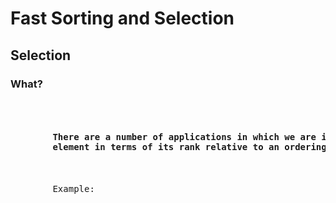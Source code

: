 <div class="show-content user_content clearfix enhanced">
    <h1 class="page-title">Fast Sorting and Selection</h1>
    <h2>Selection</h2>
    <h3>What?</h3>
    <pre>
        <h4>
        There are a number of applications in which we are interested in identifying a single
        element in terms of its rank relative to an ordering of the entire set.
        </h4>
        Example:
    </pre>
</div>
